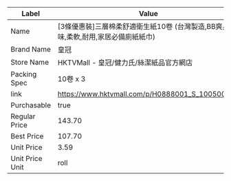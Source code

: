 | Label           | Value                                            |
| --------------- | ------------------------------------------------ |
| Name            | [3條優惠裝]三層棉柔舒適衛生紙10卷 (台灣製造,BB爽身粉味,柔軟,耐用,家居必備廁紙紙巾) |
| Brand Name      | 皇冠                                               |
| Store Name      | HKTVMall - 皇冠/健力氏/絲潔紙品官方網店                       |
| Packing Spec    | 10卷 x 3                                          |
| link            | https://www.hktvmall.com/p/H0888001_S_10050052B  |
| Purchasable     | true                                             |
| Regular Price   | 143.70                                           |
| Best Price      | 107.70                                           |
| Unit Price      | 3.59                                             |
| Unit Price Unit | roll                                             |
